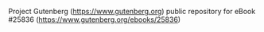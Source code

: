 Project Gutenberg (https://www.gutenberg.org) public repository for eBook #25836 (https://www.gutenberg.org/ebooks/25836)
